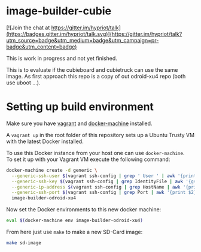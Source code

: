 # image-builder-cubie
[![Join the chat at https://gitter.im/hypriot/talk](https://badges.gitter.im/hypriot/talk.svg)](https://gitter.im/hypriot/talk?utm_source=badge&utm_medium=badge&utm_campaign=pr-badge&utm_content=badge)


This is work in progress and not yet finished.

This is to evaluate if the cubieboard and cubietruck can use the same image.
As first approach this repo is a copy of out odroid-xu4 repo (both use uboot ...).


# Setting up build environment
Make sure you have [vagrant](https://docs.vagrantup.com/v2/installation/) and [docker-machine](https://docs.docker.com/machine/install-machine/) installed.

A `vagrant up` in the root folder of this repository sets up a Ubuntu Trusty VM with the latest Docker installed.

To use this Docker instance from your host one can use `docker-machine`.  
To set it up with your Vagrant VM execute the following command:

```bash
docker-machine create -d generic \
  --generic-ssh-user $(vagrant ssh-config | grep ' User ' | awk '{print $2}') \
  --generic-ssh-key $(vagrant ssh-config | grep IdentityFile | awk '{gsub(/"/, "", $2); print $2}') \
  --generic-ip-address $(vagrant ssh-config | grep HostName | awk '{print $2}') \
  --generic-ssh-port $(vagrant ssh-config | grep Port | awk '{print $2}') \
  image-builder-odroid-xu4
```

Now set the Docker environments to this new docker machine:

```bash
eval $(docker-machine env image-builder-odroid-xu4)
```

From here just use `make` to make a new SD-Card image:

```bash
make sd-image
```
